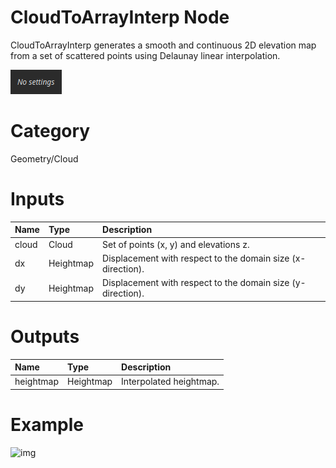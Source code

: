 
CloudToArrayInterp Node
=======================


CloudToArrayInterp generates a smooth and continuous 2D elevation map from a set of scattered points using Delaunay linear interpolation.



![img](../../images/nodes/CloudToArrayInterp_settings.png)


# Category


Geometry/Cloud
# Inputs

|Name|Type|Description|
| :--- | :--- | :--- |
|cloud|Cloud|Set of points (x, y) and elevations z.|
|dx|Heightmap|Displacement with respect to the domain size (x-direction).|
|dy|Heightmap|Displacement with respect to the domain size (y-direction).|

# Outputs

|Name|Type|Description|
| :--- | :--- | :--- |
|heightmap|Heightmap|Interpolated heightmap.|

# Example


![img](../../images/nodes/CloudToArrayInterp.png)

